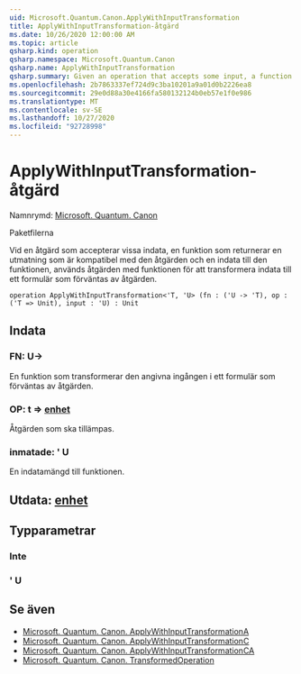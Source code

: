 ```yaml
---
uid: Microsoft.Quantum.Canon.ApplyWithInputTransformation
title: ApplyWithInputTransformation-åtgärd
ms.date: 10/26/2020 12:00:00 AM
ms.topic: article
qsharp.kind: operation
qsharp.namespace: Microsoft.Quantum.Canon
qsharp.name: ApplyWithInputTransformation
qsharp.summary: Given an operation that accepts some input, a function that returns an output compatible with that operation, and an input to that function, applies the operation using the function to transform the input to a form expected by the operation.
ms.openlocfilehash: 2b7863337ef724d9c3ba10201a9a01d0b2226ea8
ms.sourcegitcommit: 29e0d88a30e4166fa580132124b0eb57e1f0e986
ms.translationtype: MT
ms.contentlocale: sv-SE
ms.lasthandoff: 10/27/2020
ms.locfileid: "92728998"
---
```

# <a name="applywithinputtransformation-operation"></a>ApplyWithInputTransformation-åtgärd

Namnrymd: [Microsoft. Quantum. Canon](xref:Microsoft.Quantum.Canon)

Paketfilerna [](https://nuget.org/packages/)


Vid en åtgärd som accepterar vissa indata, en funktion som returnerar en utmatning som är kompatibel med den åtgärden och en indata till den funktionen, används åtgärden med funktionen för att transformera indata till ett formulär som förväntas av åtgärden.

```qsharp
operation ApplyWithInputTransformation<'T, 'U> (fn : ('U -> 'T), op : ('T => Unit), input : 'U) : Unit
```


## <a name="input"></a>Indata

### <a name="fn--u---t"></a>FN: U->

En funktion som transformerar den angivna ingången i ett formulär som förväntas av åtgärden.


### <a name="op--t--unit"></a>OP: t => [enhet](xref:microsoft.quantum.lang-ref.unit) 

Åtgärden som ska tillämpas.


### <a name="input--u"></a>inmatade: ' U

En indatamängd till funktionen.



## <a name="output--unit"></a>Utdata: [enhet](xref:microsoft.quantum.lang-ref.unit)



## <a name="type-parameters"></a>Typparametrar

### <a name="t"></a>Inte


### <a name="u"></a>' U



## <a name="see-also"></a>Se även

- [Microsoft. Quantum. Canon. ApplyWithInputTransformationA](xref:Microsoft.Quantum.Canon.ApplyWithInputTransformationA)
- [Microsoft. Quantum. Canon. ApplyWithInputTransformationC](xref:Microsoft.Quantum.Canon.ApplyWithInputTransformationC)
- [Microsoft. Quantum. Canon. ApplyWithInputTransformationCA](xref:Microsoft.Quantum.Canon.ApplyWithInputTransformationCA)
- [Microsoft. Quantum. Canon. TransformedOperation](xref:Microsoft.Quantum.Canon.TransformedOperation)